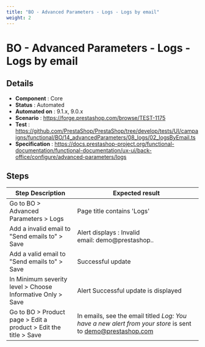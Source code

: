 ```yaml
---
title: "BO - Advanced Parameters - Logs - Logs by email"
weight: 2
---
```


# BO - Advanced Parameters - Logs - Logs by email
## Details
* **Component** : Core
* **Status** : Automated
* **Automated on** : 9.1.x, 9.0.x
* **Scenario** : https://forge.prestashop.com/browse/TEST-1175
* **Test** : https://github.com/PrestaShop/PrestaShop/tree/develop/tests/UI/campaigns/functional/BO/14_advancedParameters/08_logs/02_logsByEmail.ts
* **Specification** : https://docs.prestashop-project.org/functional-documentation/functional-documentation/ux-ui/back-office/configure/advanced-parameters/logs

## Steps
| Step Description | Expected result |
| ----- | ----- |
| Go to BO > Advanced Parameters > Logs | Page title contains 'Logs' |
| Add a invalid email to "Send emails to" > Save | Alert displays : Invalid email: demo@prestashop.. |
| Add a valid email to "Send emails to" > Save | Successful update |
| In Minimum severity level > Choose Informative Only > Save | Alert Successful update is displayed |
| Go to BO > Product page > Edit a product > Edit the title > Save | In emails, see the email titled _Log: You have a new alert from your store_ is sent to demo@prestashop.com |
